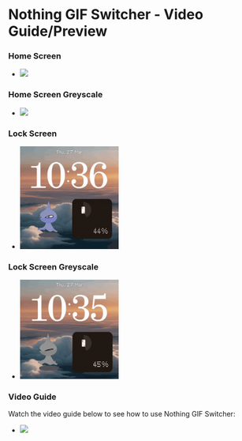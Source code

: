 # Nothing GIF Switcher - Video Guide/Preview

### Home Screen
- <img src="Guide/HomeScreen.gif" width="200px">

### Home Screen Greyscale
- <img src="Guide/HomeScreen_Greyscale.gif" width="200px">

### Lock Screen
- <img src="Guide/LockScreen.gif" width="200px">

### Lock Screen Greyscale
- <img src="Guide/LockScreen_Greyscale.gif" width="200px">

### Video Guide  
Watch the video guide below to see how to use Nothing GIF Switcher:  

- <img src="Guide/guide.gif" width="200px">